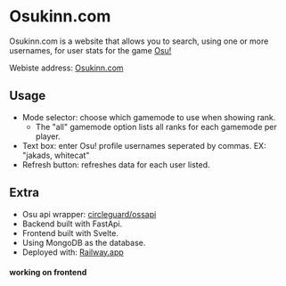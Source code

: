 # Osukinn.com
Osukinn.com is a website that allows you to search, using one or more usernames, for user stats for the game [Osu!](https://osu.ppy.sh/home)

Webiste address: [Osukinn.com](https://www.osukinn.com/)

## Usage
- Mode selector: choose which gamemode to use when showing rank.
  - The "all" gamemode option lists all ranks for each gamemode per player.
- Text box: enter Osu! profile usernames seperated by commas. EX: "jakads, whitecat"
- Refresh button: refreshes data for each user listed.

## Extra
- Osu api wrapper: [circleguard/ossapi](https://github.com/circleguard/ossapi)
- Backend built with FastApi.
- Frontend built with Svelte.
- Using MongoDB as the database.
- Deployed with: [Railway.app](https://railway.app/)


#### working on frontend
